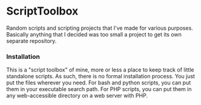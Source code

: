 ScriptToolbox
=============

Random scripts and scripting projects that I've made for various purposes.
Basically anything that I decided was too small a project to get its own
separate repository.

### Installation ###

This is a "script toolbox" of mine, more or less a place to keep track of little
standalone scripts. As such, there is no formal installation process. You just
put the files wherever you need. For bash and python scripts, you can put them
in your executable search path. For PHP scripts, you can put them in any
web-accessible directory on a web server with PHP.
